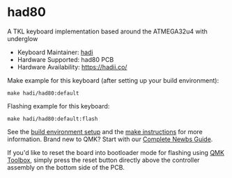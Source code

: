 # had80

A TKL keyboard implementation based around the ATMEGA32u4 with underglow

* Keyboard Maintainer: [hadi](https://github.com/had-i)
* Hardware Supported: had80 PCB
* Hardware Availability: https://hadii.co/

Make example for this keyboard (after setting up your build environment):

    make hadi/had80:default

Flashing example for this keyboard:

    make hadi/had80:default:flash

See the [build environment setup](https://docs.qmk.fm/#/getting_started_build_tools) and the [make instructions](https://docs.qmk.fm/#/getting_started_make_guide) for more information. Brand new to QMK? Start with our [Complete Newbs Guide](https://docs.qmk.fm/#/newbs).

If you'd like to reset the board into bootloader mode for flashing using [QMK Toolbox](https://github.com/qmk/qmk_toolbox), simply press the reset button directly above the controller assembly on the bottom side of the PCB.